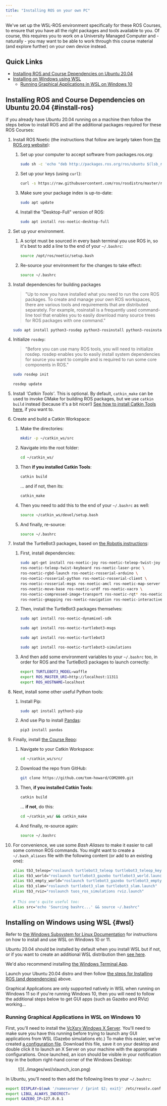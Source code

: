 ```yaml
---  
title: "Installing ROS on your own PC"  
---
```


We've set up the WSL-ROS environment specifically for these ROS Courses, to ensure that you have all the right packages and tools available to you. Of course, this requires you to work on a University Managed Computer and - naturally - you may want to be able to work through this course material (and explore further) on your own device instead.

## Quick Links

* [Installing ROS and Course Dependencies on Ubuntu 20.04](#install-ros)
* [Installing on Windows using WSL](#wsl)
    * [Running Graphical Applications in WSL on Windows 10](#running-graphical-applications-in-wsl-on-windows-10)

## Installing ROS and Course Dependencies on Ubuntu 20.04 {#install-ros}

If you already have Ubuntu 20.04 running on a machine then follow the steps below to install ROS and all the additional packages required for these ROS Courses:

1. Install ROS Noetic (the instructions that follow are largely taken from [the ROS.org website](http://wiki.ros.org/noetic/Installation/Ubuntu)):

    1. Set up your computer to accept software from packages.ros.org:

        ```bash
        sudo sh -c 'echo "deb http://packages.ros.org/ros/ubuntu $(lsb_release -sc) main" > /etc/apt/sources.list.d/ros-latest.list'
        ```

    1. Set up your keys (using `curl`): 

        ```bash
        curl -s https://raw.githubusercontent.com/ros/rosdistro/master/ros.asc | sudo apt-key add -
        ```

    1. Make sure your package index is up-to-date:

        ```bash
        sudo apt update
        ```

    1. Install the "Desktop-Full" version of ROS:

        ```bash
        sudo apt install ros-noetic-desktop-full
        ```

1. Set up your environment.

    1. A script must be sourced in every bash terminal you use ROS in, so it's best to add a line to the end of your `~/.bashrc`:

        ```bash
        source /opt/ros/noetic/setup.bash
        ```

    1. Re-source your environment for the changes to take effect:

        ```bash
        source ~/.bashrc
        ```

1. Install dependencies for building packages

    > "Up to now you have installed what you need to run the core ROS packages. To create and manage your own ROS workspaces, there are various tools and requirements that are distributed separately. For example, rosinstall is a frequently used command-line tool that enables you to easily download many source trees for ROS packages with one command."

    ```bash
    sudo apt install python3-rosdep python3-rosinstall python3-rosinstall-generator python3-wstool build-essential
    ```

1. Initialize `rosdep`:

    > "Before you can use many ROS tools, you will need to initialize rosdep. rosdep enables you to easily install system dependencies for source you want to compile and is required to run some core components in ROS."

    ```bash
    sudo rosdep init
    ```
    ```bash
    rosdep update
    ```

1. Install *'Catkin Tools'*. This is optional. By default, `catkin_make` can be used to invoke CMake for building ROS packages, but we use `catkin build` instead (because it's a bit nicer!) [See how to install Catkin Tools here](https://catkin-tools.readthedocs.io/en/latest/installing.html), if you want to. 

1. Create and build a Catkin Workspace:

    1. Make the directories:

        ```bash
        mkdir -p ~/catkin_ws/src
        ```
    
    1. Navigate into the root folder:

        ```bash
        cd ~/catkin_ws/
        ```
    
    1. Then **if you installed Catkin Tools**:

        ```bash
        catkin build
        ```
    
        ... and if not, then its:

        ```bash
        catkin_make
        ```
    
    1. Then you need to add this to the end of your `~/.bashrc` as well:

        ```bash
        source ~/catkin_ws/devel/setup.bash
        ```
    
    1. And finally, re-source:

        ```bash
        source ~/.bashrc
        ```

1. Install the TurtleBot3 packages, based on [the Robotis instructions](https://emanual.robotis.com/docs/en/platform/turtlebot3/quick-start/#install-ros-on-remote-pc):

    1. First, install dependencies:

        ```bash
        sudo apt-get install ros-noetic-joy ros-noetic-teleop-twist-joy \
        ros-noetic-teleop-twist-keyboard ros-noetic-laser-proc \
        ros-noetic-rgbd-launch ros-noetic-rosserial-arduino \
        ros-noetic-rosserial-python ros-noetic-rosserial-client \
        ros-noetic-rosserial-msgs ros-noetic-amcl ros-noetic-map-server \
        ros-noetic-move-base ros-noetic-urdf ros-noetic-xacro \
        ros-noetic-compressed-image-transport ros-noetic-rqt* ros-noetic-rviz \
        ros-noetic-gmapping ros-noetic-navigation ros-noetic-interactive-markers
        ```

    1. Then, install the TurtleBot3 packages themselves:

        ```bash
        sudo apt install ros-noetic-dynamixel-sdk
        ```
        ```bash
        sudo apt install ros-noetic-turtlebot3-msgs
        ```
        ```bash
        sudo apt install ros-noetic-turtlebot3
        ```
        ```bash
        sudo apt install ros-noetic-turtlebot3-simulations
        ```

    1. And then add some environment variables to your `~/.bashrc` too, in order for ROS and the TurtleBot3 packages to launch correctly:

        ```bash
        export TURTLEBOT3_MODEL=waffle
        export ROS_MASTER_URI=http://localhost:11311
        export ROS_HOSTNAME=localhost
        ```

1. Next, install some other useful Python tools:

    1. Install Pip:

        ```bash
        sudo apt install python3-pip
        ```

    1. And use Pip to install [Pandas](https://pandas.pydata.org/docs/index.html):

        ```bash
        pip3 install pandas
        ```

1. Finally, install [the Course Repo](https://github.com/tom-howard/COM2009):

    1. Navigate to your Catkin Workspace:

        ```bash
        cd ~/catkin_ws/src/
        ```

    1. Download the repo from GitHub:

        ```bash
        git clone https://github.com/tom-howard/COM2009.git
        ```
        
    1. Then, **if you installed Catkin Tools**:

        ```bash
        catkin build
        ```

        ... **if not**, do this:

        ```bash
        cd ~/catkin_ws/ && catkin_make
        ```
    
    1. And finally, re-source again:

        ```bash
        source ~/.bashrc
        ```
   
1. For convenience, we use some *Bash Aliases* to make it easier to call some common ROS commands. You might want to create a `~/.bash_aliases` file with the following content (or add to an existing one):

    ```bash
    alias tb3_teleop="roslaunch turtlebot3_teleop turtlebot3_teleop_key.launch"
    alias tb3_world="roslaunch turtlebot3_gazebo turtlebot3_world.launch"
    alias tb3_empty_world="roslaunch turtlebot3_gazebo turtlebot3_empty_world.launch"
    alias tb3_slam="roslaunch turtlebot3_slam turtlebot3_slam.launch"
    alias tb3_rviz="roslaunch tuos_ros_simulations rviz.launch"

    # This one's quite useful too:
    alias src="echo 'Sourcing bashrc...' && source ~/.bashrc"
    ```

## Installing on Windows using WSL {#wsl}

Refer to [the Windows Subsystem for Linux Documentation](https://docs.microsoft.com/en-us/windows/wsl/install) for instructions on how to install and use WSL on Windows 10 or 11.

Ubuntu 20.04 should be installed by default when you install WSL but if not, or if you want to create an additional WSL distribution then [see here](https://docs.microsoft.com/en-us/windows/wsl/install#change-the-default-linux-distribution-installed).

We'd also recommend installing [the Windows Terminal App](https://docs.microsoft.com/en-us/windows/terminal/install).

Launch your Ubuntu 20.04 distro and then follow [the steps for Installing ROS (and dependencies)](#install-ros) above.

Graphical Applications are only supported natively in WSL when running on Windows 11 so if you're running Windows 10, then you will need to follow the additional steps below to get GUI apps (such as Gazebo and RViz) working...

### Running Graphical Applications in WSL on Windows 10

First, you'll need to install the [VcXsrv Windows X Server](https://sourceforge.net/projects/vcxsrv/). You'll need to make sure you have this running before trying to launch any GUI applications from WSL (Gazebo simulations etc.) To make this easier, we've created [a configuration file](https://drive.google.com/file/d/19_ScBc8rVHwXTR2CRogwHArYqCc0ZAbD/view?usp=sharing). Download this file, save it on your desktop and double click it to launch an X Server on your machine with the appropriate configurations. Once launched, an icon should be visible in your notification tray in the bottom right-hand corner of the Windows Desktop:

<figure markdown>
  ![](../images/wsl/xlaunch_icon.png)
</figure>

In Ubuntu, you'll need to then add the following lines to your `~/.bashrc`:

```bash
export DISPLAY=$(awk '/nameserver / {print $2; exit}' /etc/resolv.conf 2>/dev/null):0
export LIBGL_ALWAYS_INDIRECT=
export GAZEBO_IP=127.0.0.1
```
